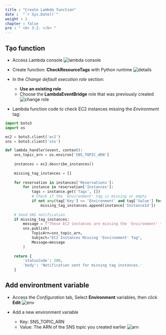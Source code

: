 ```yaml
---
title : "Create Lambda function"
date :  "`r Sys.Date()`" 
weight : 2
chapter : false
pre : " <b> 3.2. </b> "
---
```


## Tạo function

- Access Lambda console
![lambda console](/images/3-lambda/lambda-console.png)

- Create function: **CheckResourceTags** with Python runtime
![details](/images/3-lambda/lambda-details.png)

- In the _Change default execution role_ section:
  - **Use an existing role**
  - Choose the **LambdaEventBridge** role that was previously created
![change role](/images/3-lambda/lambda-change-role.png)

- Lambda function code to check EC2 instances missing the _Environment_ tag:

```py
import boto3
import os

ec2 = boto3.client('ec2')
sns = boto3.client('sns')

def lambda_handler(event, context):
    sns_topic_arn = os.environ['SNS_TOPIC_ARN']
    
    instances = ec2.describe_instances()
    
    missing_tag_instances = []
    
    for reservation in instances['Reservations']:
        for instance in reservation['Instances']:
            tags = instance.get('Tags', [])
            # Check if the 'Environment' tag is missing or empty
            if not any(tag['Key'] == 'Environment' and tag['Value'] for tag in tags):
                missing_tag_instances.append(instance['InstanceId'])
    
    # Send SNS notification
    if missing_tag_instances:
        message = f"These EC2 instances are missing the 'Environment' tag: {missing_tag_instances}"
        sns.publish(
            TopicArn=sns_topic_arn,
            Subject="EC2 Instances Missing 'Environment' Tag",
            Message=message
        )
    
    return {
        'statusCode': 200,
        'body': 'Notification sent for missing tag instances.'
    }
```

## Add environtment variable

- Access the _Configuration_ tab, Select **Environment** variables, then click **Edit**
![env](/images/3-lambda/env.png)

- Add a new environment variable
  - Key: SNS_TOPIC_ARN
  - Value: The ARN of the SNS topic you created earlier
![arn](/images/3-lambda/topic-arn.png)
